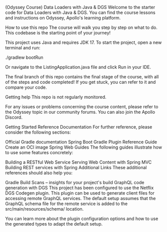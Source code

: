 (Odyssey Course) Data Loaders with Java & DGS
Welcome to the starter code for Data Loaders with Java & DGS. You can find the course lessons and instructions on Odyssey, Apollo's learning platform.

How to use this repo
The course will walk you step by step on what to do. This codebase is the starting point of your journey!

This project uses Java and requires JDK 17. To start the project, open a new terminal and run:

./gradlew bootRun

Or navigate to the ListingApplication.java file and click Run in your IDE.

The final branch of this repo contains the final stage of the course, with all of the steps and code completed! If you get stuck, you can refer to it and compare your code.

Getting help
This repo is not regularly monitored.

For any issues or problems concerning the course content, please refer to the Odyssey topic in our community forums. You can also join the Apollo Discord.

Getting Started
Reference Documentation
For further reference, please consider the following sections:

Official Gradle documentation
Spring Boot Gradle Plugin Reference Guide
Create an OCI image
Spring Web
Guides
The following guides illustrate how to use some features concretely:

Building a RESTful Web Service
Serving Web Content with Spring MVC
Building REST services with Spring
Additional Links
These additional references should also help you:

Gradle Build Scans – insights for your project's build
GraphQL code generation with DGS
This project has been configured to use the Netflix DGS Codegen plugin. This plugin can be used to generate client files for accessing remote GraphQL services. The default setup assumes that the GraphQL schema file for the remote service is added to the src/main/resources/schema/ location.

You can learn more about the plugin configuration options and how to use the generated types to adapt the default setup.
